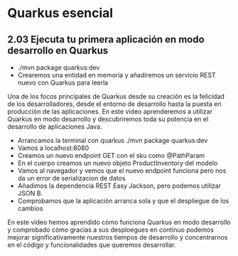 # Quarkus esencial
## 2.03 Ejecuta tu primera aplicación en modo desarrollo en Quarkus
* ./mvn package quarkus:dev
* Crearemos una entidad en memoria y añadiremos un servicio REST nuevo con Quarkus para leerla

Una de los focos principales de Quarkus desde su creación es la felicidad de los desarrolladores, desde el
entorno de desarrollo hasta la puesta en producción de las aplicaciones.
En este video aprenderemos a utilizar Quarkus en modo desarrollo y descubriremos toda su potencia en el desarrollo de
aplicaciones Java.

* Arrancamos la terminal con quarkus ./mvn package quarkus:dev
* Vamos a localhost:8080  
* Creamos un nuevo endpoint GET con el sku como @PathParam
* En el cuerpo creamos un nuevo objeto ProductInventory del modelo
* Vamos al navegador y vemos que el nuevo endpoint funciona pero nos da un error de serializacion de datos
* Añadimos la dependencia REST Easy Jackson, pero podemos utilizar JSON B.  
* Comprobamos que la aplicación arranca sola y que el despliegue de los cambios

En este video hemos aprendido cómo funciona Quarkus en modo desarrollo y comprobado cómo gracias a sus desploegues en continuo
podemos mejorar significativamente nuestros tiempos de desarrollo y concentrarnos en el código y funcionalidades que
queremos desarrollar.
  

